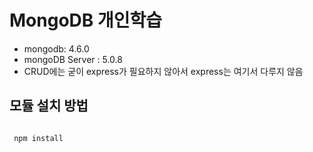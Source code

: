 MongoDB 개인학습
====================

* mongodb: 4.6.0
* mongoDB Server : 5.0.8
* CRUD에는 굳이 express가 필요하지 않아서 express는 여기서 다루지 않음

모듈 설치 방법
---------------
<pre>
<code>
 npm install
 </code>
</pre>

